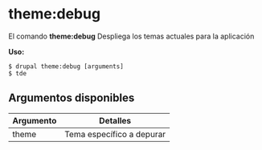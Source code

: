 # theme:debug
El comando **theme:debug** Despliega los temas actuales para la aplicación

**Uso:**
```
$ drupal theme:debug [arguments] 
$ tde  
```

## Argumentos disponibles
Argumento | Detalles
---------|-------------
theme | Tema específico a depurar 
